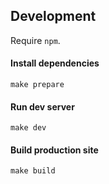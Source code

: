 ## Development

Require `npm`.

#### Install dependencies
```
make prepare
```

#### Run dev server
```
make dev
```

#### Build production site
```
make build
```